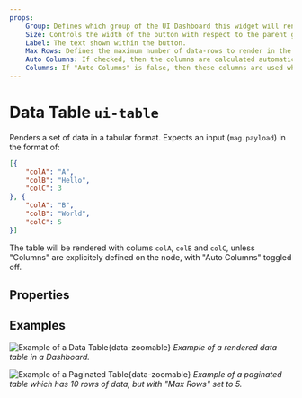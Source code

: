 ```yaml
---
props:
    Group: Defines which group of the UI Dashboard this widget will render in.
    Size: Controls the width of the button with respect to the parent group. Maximum value is the width of the group.
    Label: The text shown within the button.
    Max Rows: Defines the maximum number of data-rows to render in the table. Excess rows will be available through pagination control.
    Auto Columns: If checked, then the columns are calculated automatically based on the contents of received messages.
    Columns: If "Auto Columns" is false, then these columns are used when rendering the table instead.
---
```


<script setup>
</script>

# Data Table `ui-table`

Renders a set of data in a tabular format. Expects an input (`mag.payload`) in the format of:

```json
[{
    "colA": "A",
    "colB": "Hello",
    "colC": 3
}, {
    "colA": "B",
    "colB": "World",
    "colC": 5
}]
```

The table will be rendered with colums `colA`, `colB` and `colC`, unless "Columns" are explicitely defined on the node, with "Auto Columns" toggled off.

## Properties

<PropsTable/>

## Examples

![Example of a Data Table](/images/node-examples/ui-table.png "Example of a Data Table"){data-zoomable}
*Example of a rendered data table in a Dashboard.*

![Example of a Paginated Table](/images/node-examples/ui-table-pagination.png "Example of a Paginated Table"){data-zoomable}
*Example of a paginated table which has 10 rows of data, but with "Max Rows" set to 5.*

